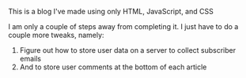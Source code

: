 This is a blog I've made using only HTML, JavaScript, and CSS

I am only a couple of steps away from completing it. I just have to do a couple more tweaks, namely:
  1) Figure out how to store user data on a server to collect subscriber emails
  2) And to store user comments at the bottom of each article
